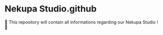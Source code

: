 # Nekupa Studio.github

📜 This repository will contain all informations regarding our Nekupa Studio ! 📜
